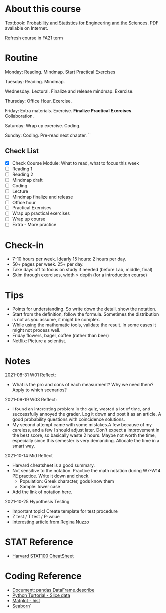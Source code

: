 # About this course

Textbook: [Probability and Statistics for Engineering and the Sciences](https://www.amazon.com/Probability-Statistics-Engineering-Sciences-Devore/dp/0538733527/ref=sr_1_5?dchild=1&keywords=probability+and+statistics+for+engineering+and+the+sciences&qid=1629678575&sr=8-5). PDF avaliable on Internet. 

Refresh course in FA21 term

# Routine

Monday: Reading. Mindmap. Start Practical Exercises

Tuesday: Reading. Mindmap. 

Wednesday: Lectural. Finalize and release mindmap. Exercise. 

Thursday: Office Hour. Exercise. 

Friday: Extra materials. Exercise. **Finalize Practical Exercises**. Collaboration. 

Saturday: Wrap up exercise.  Coding. 

Sunday: Coding. Pre-read next chapter. ``

## Check List

- [x] Check Course Module: What to read, what to focus this week
- [ ] Reading 1
- [ ] Reading 2
- [ ] Mindmap draft
- [ ] Coding
- [ ] Lecture
- [ ] Mindmap finalize and release
- [ ] Office hour
- [ ] Practical Exercises
- [ ] Wrap up practical exercises
- [ ] Wrap up course
- [ ] Extra - More practice

# Check-in

- 7-10 hours per week. Idearly 15 hours: 2 hours per day. 
- 50+ pages per week. 25+ per day. 
- Take days off to focus on study if needed (before Lab, middle, final)
- Skim through exercises, width > depth (for a introduction course)

# Tips

- Points for understanding. So write down the detail, show the notation. 
- Start from the definition, follow the formula. Sometimes the distribution is not as you assume, it might be complex. 
- While using the mathematic tools, validate the result. In some cases it might not process well. 
- Friday flowers, bagel, coffee (rather than beer)
- Netflix: Picture a scientist.

# Notes

2021-08-31 W01 Reflect:

- What is the pro and cons of each measurment? Why we need them? Apply to which scenarios? 

2021-09-19 W03 Reflect:

- I found an interesting problem in the quiz, wasted a lot of time, and successfully annoyed the grader. Log it down and post it as an article. A good probability questions with coincidence solutions. 
- My second attempt came with some mistakes.A few because of my careless, and a few I should adjust later. Don't expect a improvement in the best score, so basically waste 2 hours. Maybe not worth the time, especially since this semester is very demanding. Allocate the time in a smart way. 

2021-10-14 Mid Reflect

- Harvard cheatsheet is a good summary. 
- Not sensitive to the notation. Practice the math notation during W7-W14 PE practice. Write it down and check. 
  - Population: Greek character, gods know them
  - Sample: lower case
- Add the link of notation here. 

2021-10-25 Hypothesis Testing

- Important topic! Create template for test procedure
- Z test / T test / P-value
- [Interesting article from Regina Nuzzo](https://www.nature.com/articles/506150a)

# STAT Reference

- [Harvard STAT100 CheatSheet](http://people.fas.harvard.edu/~mparzen/stat100/Stat%20100%20Final%20Cheat%20Sheets%20-%20Google%20Docs%20(2).pdf)

# Coding Reference

- [Document: pandas.DataFrame.describe](https://pandas.pydata.org/docs/reference/api/pandas.DataFrame.describe.html)
- [Python Turtorial - Slice data](https://www.liaoxuefeng.com/wiki/1016959663602400/1017269965565856) 
- [Matplot - hist](https://matplotlib.org/stable/api/_as_gen/matplotlib.pyplot.hist.html)
- [Seaborn](https://seaborn.pydata.org)`
